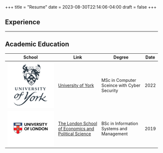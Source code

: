 +++
title = "Resume"
date = 2023-08-30T22:14:06-04:00
draft = false 
+++

## Experience 

---

## Academic Education
<table>
    <thead>
        <tr>
            <th>School</th>
            <th>Link</th>
            <th>Degree</th>
            <th>Date</th>
        </tr>
    </thead>
    <tbody>
        <tr>
            <td><img class="customEntitityLogo" src="uoy.png"/></td>
            <td><a href="https://www.york.ac.uk/" target="_blank">University of York</a></td>
            <td>MSc in Computer Sceince with Cyber Security</td>
            <td>2022</td>
        </tr>
        <tr>
            <td><img class="customEntitityLogo" src="uol.png"/></td>
            <td><a href="https://www.london.ac.uk" target="_blank">The London School of Economics and Political Science</a></td>
            <td>BSc in Information Systems and Management</td>
            <td>2019</td>
        </tr>
    </tbody>
</table>
